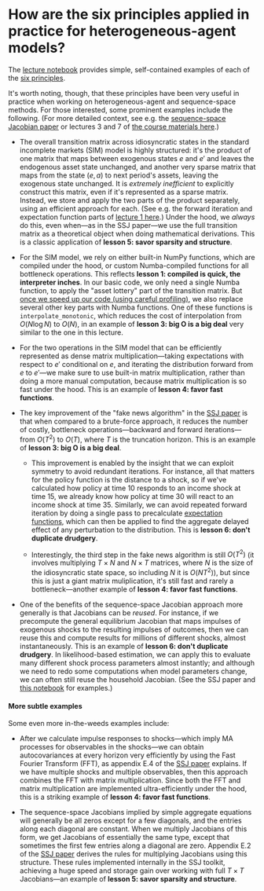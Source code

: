 # How are the six principles applied in practice for heterogeneous-agent models?
The [lecture notebook](https://github.com/mrognlie/fast-code-macro/blob/main/making_macro_code_fast.ipynb) provides simple, self-contained examples of each of the [six principles](https://github.com/mrognlie/fast-code-macro?tab=readme-ov-file#outline).

It's worth noting, though, that these principles have been very useful in practice when working on heterogeneous-agent and sequence-space methods. For those interested, some prominent examples include the following. (For more detailed context, see e.g. the [sequence-space Jacobian paper](https://shade-econ.github.io/sequence_space_jacobian.pdf) or lectures 3 and 7 of [the course materials here](https://github.com/mrognlie/econ411-3).)

* The overall transition matrix across idiosyncratic states in the standard incomplete markets (SIM) model is highly structured: it's the product of one matrix that maps between exogenous states $e$ and $e'$ and leaves the endogenous asset state unchanged, and another very sparse matrix that maps from the state $(e,a)$ to next period's assets, leaving the exogenous state unchanged. It is *extremely inefficient* to explicitly construct this matrix, even if it's represented as a sparse matrix. Instead, we store and apply the two parts of the product separately, using an efficient approach for each. (See e.g. the forward iteration and expectation function parts of [lecture 1 here](https://github.com/shade-econ/nber-workshop-2023?tab=readme-ov-file#first-lecture-online).) Under the hood, we *always* do this, even when—as in the SSJ paper—we use the full transition matrix as a theoretical object when doing mathematical derivations. This is a classic application of **lesson 5: savor sparsity and structure**.


* For the SIM model, we rely on either built-in NumPy functions, which are compiled under the hood, or custom Numba-compiled functions for all bottleneck operations. This reflects **lesson 1: compiled is quick, the interpreter inches**. In our basic code, we only need a single Numba function, to apply the "asset lottery" part of the transition matrix. But [once we speed up our code (using careful profiling)](https://github.com/mrognlie/econ411-3/blob/main/notebooks/econ411_3_lecture3_supplement_speed.ipynb), we also replace several other key parts with Numba functions. One of these functions is `interpolate_monotonic`, which reduces the cost of interpolation from $O(N\log N)$ to $O(N)$, in an example of **lesson 3: big O is a big deal** very similar to the one in this lecture.


* For the two operations in the SIM model that can be efficiently represented as dense matrix multiplication—taking expectations with respect to $e'$ conditional on $e$, and iterating the distribution forward from $e$ to $e'$—we make sure to use built-in matrix multiplication, rather than doing a more manual computation, because matrix multiplication is so fast under the hood. This is an example of **lesson 4: favor fast functions**.


* The key improvement of the "fake news algorithm" in the [SSJ paper](https://shade-econ.github.io/sequence_space_jacobian.pdf) is that when compared to a brute-force approach, it reduces the number of costly, bottleneck operations—backward and forward iterations—from $O(T^2)$ to $O(T)$, where $T$ is the truncation horizon. This is an example of **lesson 3: big O is a big deal**.
   * This improvement is enabled by the insight that we can exploit symmetry to avoid redundant iterations. For instance, all that matters for the policy function is the distance to a shock, so if we've calculated how policy at time 10 responds to an income shock at time 15, we already know how policy at time 30 will react to an income shock at time 35. Similarly, we can avoid repeated forward iteration by doing a single pass to precalculate [expectation functions](https://github.com/mrognlie/econ411-3/blob/main/notebooks/econ411_3_lecture7_supplement_expfunctions.ipynb), which can then be applied to find the aggregate delayed effect of any perturbation to the distribution. This is **lesson 6: don't duplicate drudgery**.

   * Interestingly, the third step in the fake news algorithm is still $O(T^2)$ (it involves multiplying $T\times N$ and $N\times T$ matrices, where $N$ is the size of the idiosyncratic state space, so including $N$ it is $O(N T^2)$), but since this is just a giant matrix muliplication, it's still fast and rarely a bottleneck—another example of **lesson 4: favor fast functions**.


* One of the benefits of the sequence-space Jacobian approach more generally is that Jacobians can be *reused*. For instance, if we precompute the general equilibrium Jacobian that maps impulses of exogenous shocks to the resulting impulses of outcomes, then we can reuse this and compute results for millions of different shocks, almost instantaneously. This is an example of **lesson 6: don't duplicate drudgery**. In likelihood-based estimation, we can apply this to evaluate many different shock process parameters almost instantly; and although we need to redo some computations when model parameters change, we can often still reuse the household Jacobian. (See the SSJ paper and [this notebook](https://github.com/shade-econ/nber-workshop-2025/blob/main/notebooks/lecture6_estimation.ipynb) for examples.)


#### More subtle examples

Some even more in-the-weeds examples include:

* After we calculate impulse responses to shocks—which imply MA processes for observables in the shocks—we can obtain autocovariances at every horizon very efficiently by using the Fast Fourier Transform (FFT), as appendix E.4 of the [SSJ paper](https://shade-econ.github.io/sequence_space_jacobian.pdf) explains. If we have multiple shocks and multiple observables, then this approach combines the FFT with matrix multiplication. Since both the FFT and matrix multiplication are implemented ultra-efficiently under the hood, this is a striking example of **lesson 4: favor fast functions**.

* The sequence-space Jacobians implied by simple aggregate equations will generally be all zeros except for a few diagonals, and the entries along each diagonal are constant. When we multiply Jacobians of this form, we get Jacobians of essentially the same type, except that sometimes the first few entries along a diagonal are zero. Appendix E.2 of the [SSJ paper](https://shade-econ.github.io/sequence_space_jacobian.pdf) derives the rules for multiplying Jacobians using this structure. These rules implemented internally in the SSJ toolkit, achieving a huge speed and storage gain over working with full $T\times T$ Jacobians—an example of **lesson 5: savor sparsity and structure**.